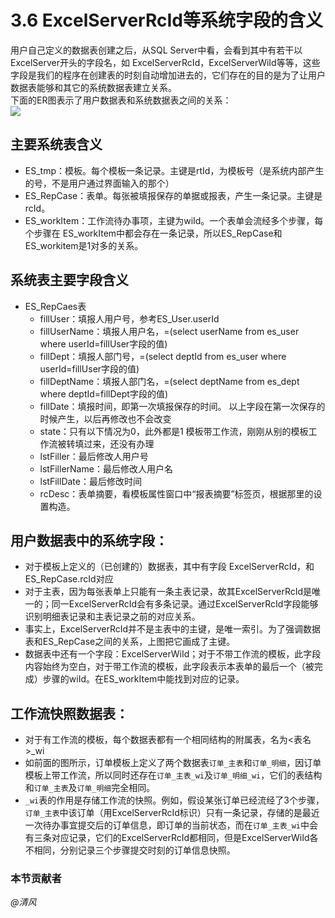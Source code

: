 # 3.6 ExcelServerRcId等系统字段的含义  
用户自己定义的数据表创建之后，从SQL Server中看，会看到其中有若干以ExcelServer开头的字段名，如 ExcelServerRcId，ExcelServerWiId等等，这些字段是我们的程序在创建表的时刻自动增加进去的，它们存在的目的是为了让用户数据表能够和其它的系统数据表建立关系。  
下面的ER图表示了用户数据表和系统数据表之间的关系：  
![](../images/3.6.png)
 
## 主要系统表含义
* ES_tmp：模板。每个模板一条记录。主键是rtId，为模板号（是系统内部产生的号，不是用户通过界面输入的那个） 
* ES_RepCase：表单。每张被填报保存的单据或报表，产生一条记录。主键是rcId。 
* ES_workItem：工作流待办事项，主键为wiId。一个表单会流经多个步骤，每个步骤在 ES_workItem中都会存在一条记录，所以ES_RepCase和ES_workitem是1对多的关系。

## 系统表主要字段含义
* ES_RepCaes表
	* fillUser：填报人用户号，参考ES_User.userId 
	* fillUserName：填报人用户名，=(select userName from es_user where userId=fillUser字段的值) 
	* fillDept：填报人部门号，=(select deptId from es_user where userId=fillUser字段的值) 
	* fillDeptName：填报人部门名，=(select deptName from es_dept where deptId=fillDept字段的值) 
	* fillDate：填报时间，即第一次填报保存的时间。 
以上字段在第一次保存的时候产生，以后再修改也不会改变  
	* state：只有以下情况为0，此外都是1
模板带工作流，刚刚从别的模板工作流被转填过来，还没有办理  
	* lstFiller：最后修改人用户号 
	* lstFillerName：最后修改人用户名 
	* lstFillDate：最后修改时间 
	* rcDesc：表单摘要，看模板属性窗口中“报表摘要”标签页，根据那里的设置构造。
	 
## 用户数据表中的系统字段：
 * 对于模板上定义的（已创建的）数据表，其中有字段 ExcelServerRcId，和ES_RepCase.rcId对应
 * 对于主表，因为每张表单上只能有一条主表记录，故其ExcelServerRcId是唯一的；同一ExcelServerRcId会有多条记录。通过ExcelServerRcId字段能够识别明细表记录和主表记录之前的对应关系。
 * 事实上，ExcelServerRcId并不是主表中的主键，是唯一索引。为了强调数据表和ES_RepCase之间的关系，上图把它画成了主键。
 * 数据表中还有一个字段：ExcelServerWiId；对于不带工作流的模板，此字段内容始终为空白，对于带工作流的模板，此字段表示本表单的最后一个（被完成）步骤的wiId。在ES_workItem中能找到对应的记录。

## 工作流快照数据表：
 * 对于有工作流的模板，每个数据表都有一个相同结构的附属表，名为<表名>_wi
 * 如前面的图所示，订单模板上定义了两个数据表`订单_主表`和`订单_明细`，因订单模板上带工作流，所以同时还存在`订单_主表_wi`及`订单_明细_wi`，它们的表结构和`订单_主表`及`订单_明细`完全相同。
 * `_wi`表的作用是存储工作流的快照。例如，假设某张订单已经流经了3个步骤，`订单_主表`中该订单（用ExcelServerRcId标识）只有一条记录，存储的是最近一次待办事宜提交后的订单信息，即订单的当前状态，而在`订单_主表_wi`中会有三条对应记录，它们的ExcelServerRcId都相同，但是ExcelServerWiId各不相同，分别记录三个步骤提交时刻的订单信息快照。

### 本节贡献者
*@清风*
